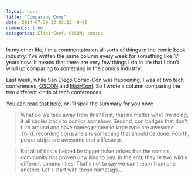 ```yaml
---
layout: post
title: "Comparing Cons"
date: 2014-07-30 13:03:13 -0400
comments: true
categories: ElixirConf, OSCON, comics
---
```

In my other life, I'm a commentator on all sorts of things in the comic book industry.  I've written the same column every week for something like 17 years now. It means that there are very few things I do in life that I don't wind up comparing to something in the comics industry.

Last week, while San Diego Comic-Con was happening, I was at two tech conferences, [OSCON](http://www.oscon.com/oscon2014) and [ElixirConf](http://elixirconf.com).  So I wrote a column comparing the two different kinds of tech conferences.

[You can read that here](http://www.comicbookresources.com/?page=article&id=54446), or I'll spoil the summary for you now:

>What do we take away from this? First, that no matter what I'm doing, it all circles back to comics somehow. Second, con badges that don't turn around and have names printed in large type are awesome. Third, recording con panels is something that should be done. Fourth, power strips are awesome and a lifesaver.

>But all of this is helped by bigger ticket prices that the comics community has proven unwilling to pay. In the end, they're two wildly different communities. That's not to say we can't learn from one another. Let's start with those nametags...
